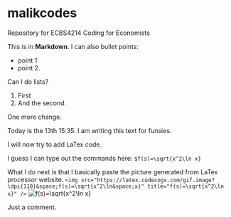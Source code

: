 # malikcodes
Repository for ECBS4214 Coding for Economists

This is in **Markdown**. I can also bullet points:
- point 1
- point 2.

Can I do lists?
1. First
2. And the second.

One more change. 

Today is the 13th 15:35. I am writing this text for funsies. 

I will now try to add LaTex code. 

I guess I can type out the commands here:
    `$f(s)=\sqrt{x^2\ln x}`

What I do next is that I basically paste the picture generated from LaTex processor website. 
    `<img src="https://latex.codecogs.com/gif.image?\dpi{110}&space;f(s)=\sqrt{x^2\ln&space;x}" title="f(s)=\sqrt{x^2\ln x}" />`
<img src="https://latex.codecogs.com/gif.image?\dpi{110}&space;f(s)=\sqrt{x^2\ln&space;x}" title="f(s)=\sqrt{x^2\ln x}" />

Just a comment. 